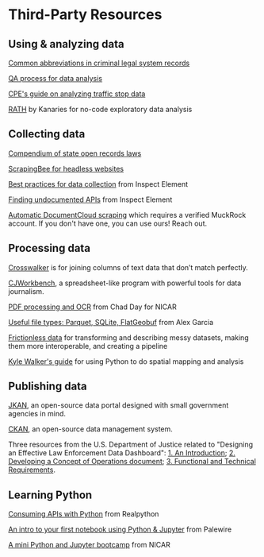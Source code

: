 # Third-Party Resources

## Using & analyzing data

[Common abbreviations in criminal legal system records](http://amerusa.net/resource\_documents/CriminalRecordAbbreviations.pdf)

[QA process for data analysis](https://source.opennews.org/articles/qa-process-confidence-data-stories/)

[CPE's guide on analyzing traffic stop data](https://policingequity.org/data-collection-insights/33-cpe-toolkit-stop-data-collection-guidebook/file)

[RATH](https://rath.kanaries.net/) by Kanaries for no-code exploratory data analysis

## Collecting data

[Compendium of state open records laws](https://www.rcfp.org/open-government-guide/)

[ScrapingBee for headless websites](https://www.scrapingbee.com/)

[Best practices for data collection](https://inspectelement.org/best-practices-data-collection.html) from Inspect Element

[Finding undocumented APIs](https://inspectelement.org/apis.html) from Inspect Element

[Automatic DocumentCloud scraping](https://www.muckrock.com/news/archives/2022/may/24/release-notes-keep-an-eye-on-your-favorite-agencie/) which requires a verified MuckRock account. If you don't have one, you can use ours! Reach out.

## Processing data

[Crosswalker](https://github.com/washingtonpost/crosswalker) is for joining columns of text data that don’t match perfectly.

[CJWorkbench](https://github.com/CJWorkbench/cjworkbench), a spreadsheet-like program with powerful tools for data journalism.

[PDF processing and OCR](https://github.com/chadday/nicar\_ocr) from Chad Day for NICAR

[Useful file types: Parquet, SQLite, FlatGeobuf](https://observablehq.com/@asg017/nicar23-lightning-talk-tipsheet-3-file-formats) from Alex Garcia

[Frictionless data](https://frictionlessdata.io/) for transforming and describing messy datasets, making them more interoperable, and creating a pipeline

[Kyle Walker's guide](https://walker-data.com/umich-workshop-2023/python/#1) for using Python to do spatial mapping and analysis



## Publishing data

[JKAN](https://jkan.io/), an open-source data portal designed with small government agencies in mind.

[CKAN](https://ckan.org/), an open-source data management system.

Three resources from the U.S. Department of Justice related to "Designing an Effective Law Enforcement Data Dashboard": [1. An Introduction](https://cops.usdoj.gov/RIC/ric.php?page=detail\&id=COPS-W1011); [2. Developing a Concept of Operations document](https://cops.usdoj.gov/RIC/ric.php?page=detail\&id=COPS-W1012); [3. Functional and Technical Requirements](https://cops.usdoj.gov/RIC/ric.php?page=detail\&id=COPS-W1013).

## Learning Python

[Consuming APIs with Python](https://realpython.com/python-api/#consuming-apis-with-python-practical-examples) from Realpython

[An intro to your first notebook using Python & Jupyter](https://github.com/palewire/first-python-notebook) from Palewire

[A mini Python and Jupyter bootcamp](https://github.com/ireapps/pycar) from NICAR
